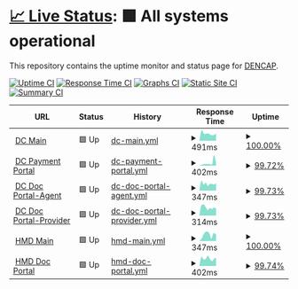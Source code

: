# [📈 Live Status](https://dencap.github.io/Upptime): <!--live status--> **🟩 All systems operational**

This repository contains the uptime monitor and status page for [DENCAP](https://dencap.com).

[![Uptime CI](https://github.com/dencap/Upptime/workflows/Uptime%20CI/badge.svg)](https://github.com/dencap/Upptime/actions?query=workflow%3A%22Uptime+CI%22)
[![Response Time CI](https://github.com/dencap/Upptime/workflows/Response%20Time%20CI/badge.svg)](https://github.com/dencap/Upptime/actions?query=workflow%3A%22Response+Time+CI%22)
[![Graphs CI](https://github.com/dencap/Upptime/workflows/Graphs%20CI/badge.svg)](https://github.com/dencap/Upptime/actions?query=workflow%3A%22Graphs+CI%22)
[![Static Site CI](https://github.com/dencap/Upptime/workflows/Static%20Site%20CI/badge.svg)](https://github.com/dencap/Upptime/actions?query=workflow%3A%22Static+Site+CI%22)
[![Summary CI](https://github.com/dencap/Upptime/workflows/Summary%20CI/badge.svg)](https://github.com/dencap/Upptime/actions?query=workflow%3A%22Summary+CI%22)

<!--start: status pages-->
<!-- This summary is generated by Upptime (https://github.com/upptime/upptime) -->
<!-- Do not edit this manually, your changes will be overwritten -->
<!-- prettier-ignore -->
| URL | Status | History | Response Time | Uptime |
| --- | ------ | ------- | ------------- | ------ |
| <img alt="" src="https://favicons.githubusercontent.com/www.dencap.com" height="13"> [DC Main](https://www.dencap.com) | 🟩 Up | [dc-main.yml](https://github.com/dencap/Upptime/commits/HEAD/history/dc-main.yml) | <details><summary><img alt="Response time graph" src="./graphs/dc-main/response-time-week.png" height="20"> 491ms</summary><br><a href="https://dencap.github.io/Upptime/history/dc-main"><img alt="Response time 611" src="https://img.shields.io/endpoint?url=https%3A%2F%2Fraw.githubusercontent.com%2Fdencap%2FUpptime%2FHEAD%2Fapi%2Fdc-main%2Fresponse-time.json"></a><br><a href="https://dencap.github.io/Upptime/history/dc-main"><img alt="24-hour response time 661" src="https://img.shields.io/endpoint?url=https%3A%2F%2Fraw.githubusercontent.com%2Fdencap%2FUpptime%2FHEAD%2Fapi%2Fdc-main%2Fresponse-time-day.json"></a><br><a href="https://dencap.github.io/Upptime/history/dc-main"><img alt="7-day response time 491" src="https://img.shields.io/endpoint?url=https%3A%2F%2Fraw.githubusercontent.com%2Fdencap%2FUpptime%2FHEAD%2Fapi%2Fdc-main%2Fresponse-time-week.json"></a><br><a href="https://dencap.github.io/Upptime/history/dc-main"><img alt="30-day response time 525" src="https://img.shields.io/endpoint?url=https%3A%2F%2Fraw.githubusercontent.com%2Fdencap%2FUpptime%2FHEAD%2Fapi%2Fdc-main%2Fresponse-time-month.json"></a><br><a href="https://dencap.github.io/Upptime/history/dc-main"><img alt="1-year response time 611" src="https://img.shields.io/endpoint?url=https%3A%2F%2Fraw.githubusercontent.com%2Fdencap%2FUpptime%2FHEAD%2Fapi%2Fdc-main%2Fresponse-time-year.json"></a></details> | <details><summary><a href="https://dencap.github.io/Upptime/history/dc-main">100.00%</a></summary><a href="https://dencap.github.io/Upptime/history/dc-main"><img alt="All-time uptime 100.00%" src="https://img.shields.io/endpoint?url=https%3A%2F%2Fraw.githubusercontent.com%2Fdencap%2FUpptime%2FHEAD%2Fapi%2Fdc-main%2Fuptime.json"></a><br><a href="https://dencap.github.io/Upptime/history/dc-main"><img alt="24-hour uptime 100.00%" src="https://img.shields.io/endpoint?url=https%3A%2F%2Fraw.githubusercontent.com%2Fdencap%2FUpptime%2FHEAD%2Fapi%2Fdc-main%2Fuptime-day.json"></a><br><a href="https://dencap.github.io/Upptime/history/dc-main"><img alt="7-day uptime 100.00%" src="https://img.shields.io/endpoint?url=https%3A%2F%2Fraw.githubusercontent.com%2Fdencap%2FUpptime%2FHEAD%2Fapi%2Fdc-main%2Fuptime-week.json"></a><br><a href="https://dencap.github.io/Upptime/history/dc-main"><img alt="30-day uptime 100.00%" src="https://img.shields.io/endpoint?url=https%3A%2F%2Fraw.githubusercontent.com%2Fdencap%2FUpptime%2FHEAD%2Fapi%2Fdc-main%2Fuptime-month.json"></a><br><a href="https://dencap.github.io/Upptime/history/dc-main"><img alt="1-year uptime 100.00%" src="https://img.shields.io/endpoint?url=https%3A%2F%2Fraw.githubusercontent.com%2Fdencap%2FUpptime%2FHEAD%2Fapi%2Fdc-main%2Fuptime-year.json"></a></details>
| <img alt="" src="https://favicons.githubusercontent.com/pay.dencapsecure.com" height="13"> [DC Payment Portal](https://pay.dencapsecure.com) | 🟩 Up | [dc-payment-portal.yml](https://github.com/dencap/Upptime/commits/HEAD/history/dc-payment-portal.yml) | <details><summary><img alt="Response time graph" src="./graphs/dc-payment-portal/response-time-week.png" height="20"> 402ms</summary><br><a href="https://dencap.github.io/Upptime/history/dc-payment-portal"><img alt="Response time 605" src="https://img.shields.io/endpoint?url=https%3A%2F%2Fraw.githubusercontent.com%2Fdencap%2FUpptime%2FHEAD%2Fapi%2Fdc-payment-portal%2Fresponse-time.json"></a><br><a href="https://dencap.github.io/Upptime/history/dc-payment-portal"><img alt="24-hour response time 124" src="https://img.shields.io/endpoint?url=https%3A%2F%2Fraw.githubusercontent.com%2Fdencap%2FUpptime%2FHEAD%2Fapi%2Fdc-payment-portal%2Fresponse-time-day.json"></a><br><a href="https://dencap.github.io/Upptime/history/dc-payment-portal"><img alt="7-day response time 402" src="https://img.shields.io/endpoint?url=https%3A%2F%2Fraw.githubusercontent.com%2Fdencap%2FUpptime%2FHEAD%2Fapi%2Fdc-payment-portal%2Fresponse-time-week.json"></a><br><a href="https://dencap.github.io/Upptime/history/dc-payment-portal"><img alt="30-day response time 248" src="https://img.shields.io/endpoint?url=https%3A%2F%2Fraw.githubusercontent.com%2Fdencap%2FUpptime%2FHEAD%2Fapi%2Fdc-payment-portal%2Fresponse-time-month.json"></a><br><a href="https://dencap.github.io/Upptime/history/dc-payment-portal"><img alt="1-year response time 605" src="https://img.shields.io/endpoint?url=https%3A%2F%2Fraw.githubusercontent.com%2Fdencap%2FUpptime%2FHEAD%2Fapi%2Fdc-payment-portal%2Fresponse-time-year.json"></a></details> | <details><summary><a href="https://dencap.github.io/Upptime/history/dc-payment-portal">99.72%</a></summary><a href="https://dencap.github.io/Upptime/history/dc-payment-portal"><img alt="All-time uptime 99.65%" src="https://img.shields.io/endpoint?url=https%3A%2F%2Fraw.githubusercontent.com%2Fdencap%2FUpptime%2FHEAD%2Fapi%2Fdc-payment-portal%2Fuptime.json"></a><br><a href="https://dencap.github.io/Upptime/history/dc-payment-portal"><img alt="24-hour uptime 100.00%" src="https://img.shields.io/endpoint?url=https%3A%2F%2Fraw.githubusercontent.com%2Fdencap%2FUpptime%2FHEAD%2Fapi%2Fdc-payment-portal%2Fuptime-day.json"></a><br><a href="https://dencap.github.io/Upptime/history/dc-payment-portal"><img alt="7-day uptime 99.72%" src="https://img.shields.io/endpoint?url=https%3A%2F%2Fraw.githubusercontent.com%2Fdencap%2FUpptime%2FHEAD%2Fapi%2Fdc-payment-portal%2Fuptime-week.json"></a><br><a href="https://dencap.github.io/Upptime/history/dc-payment-portal"><img alt="30-day uptime 99.90%" src="https://img.shields.io/endpoint?url=https%3A%2F%2Fraw.githubusercontent.com%2Fdencap%2FUpptime%2FHEAD%2Fapi%2Fdc-payment-portal%2Fuptime-month.json"></a><br><a href="https://dencap.github.io/Upptime/history/dc-payment-portal"><img alt="1-year uptime 99.65%" src="https://img.shields.io/endpoint?url=https%3A%2F%2Fraw.githubusercontent.com%2Fdencap%2FUpptime%2FHEAD%2Fapi%2Fdc-payment-portal%2Fuptime-year.json"></a></details>
| <img alt="" src="https://favicons.githubusercontent.com/agents.dencapsecure.com" height="13"> [DC Doc Portal-Agent](https://agents.dencapsecure.com) | 🟩 Up | [dc-doc-portal-agent.yml](https://github.com/dencap/Upptime/commits/HEAD/history/dc-doc-portal-agent.yml) | <details><summary><img alt="Response time graph" src="./graphs/dc-doc-portal-agent/response-time-week.png" height="20"> 347ms</summary><br><a href="https://dencap.github.io/Upptime/history/dc-doc-portal-agent"><img alt="Response time 547" src="https://img.shields.io/endpoint?url=https%3A%2F%2Fraw.githubusercontent.com%2Fdencap%2FUpptime%2FHEAD%2Fapi%2Fdc-doc-portal-agent%2Fresponse-time.json"></a><br><a href="https://dencap.github.io/Upptime/history/dc-doc-portal-agent"><img alt="24-hour response time 375" src="https://img.shields.io/endpoint?url=https%3A%2F%2Fraw.githubusercontent.com%2Fdencap%2FUpptime%2FHEAD%2Fapi%2Fdc-doc-portal-agent%2Fresponse-time-day.json"></a><br><a href="https://dencap.github.io/Upptime/history/dc-doc-portal-agent"><img alt="7-day response time 347" src="https://img.shields.io/endpoint?url=https%3A%2F%2Fraw.githubusercontent.com%2Fdencap%2FUpptime%2FHEAD%2Fapi%2Fdc-doc-portal-agent%2Fresponse-time-week.json"></a><br><a href="https://dencap.github.io/Upptime/history/dc-doc-portal-agent"><img alt="30-day response time 324" src="https://img.shields.io/endpoint?url=https%3A%2F%2Fraw.githubusercontent.com%2Fdencap%2FUpptime%2FHEAD%2Fapi%2Fdc-doc-portal-agent%2Fresponse-time-month.json"></a><br><a href="https://dencap.github.io/Upptime/history/dc-doc-portal-agent"><img alt="1-year response time 547" src="https://img.shields.io/endpoint?url=https%3A%2F%2Fraw.githubusercontent.com%2Fdencap%2FUpptime%2FHEAD%2Fapi%2Fdc-doc-portal-agent%2Fresponse-time-year.json"></a></details> | <details><summary><a href="https://dencap.github.io/Upptime/history/dc-doc-portal-agent">99.73%</a></summary><a href="https://dencap.github.io/Upptime/history/dc-doc-portal-agent"><img alt="All-time uptime 99.77%" src="https://img.shields.io/endpoint?url=https%3A%2F%2Fraw.githubusercontent.com%2Fdencap%2FUpptime%2FHEAD%2Fapi%2Fdc-doc-portal-agent%2Fuptime.json"></a><br><a href="https://dencap.github.io/Upptime/history/dc-doc-portal-agent"><img alt="24-hour uptime 100.00%" src="https://img.shields.io/endpoint?url=https%3A%2F%2Fraw.githubusercontent.com%2Fdencap%2FUpptime%2FHEAD%2Fapi%2Fdc-doc-portal-agent%2Fuptime-day.json"></a><br><a href="https://dencap.github.io/Upptime/history/dc-doc-portal-agent"><img alt="7-day uptime 99.73%" src="https://img.shields.io/endpoint?url=https%3A%2F%2Fraw.githubusercontent.com%2Fdencap%2FUpptime%2FHEAD%2Fapi%2Fdc-doc-portal-agent%2Fuptime-week.json"></a><br><a href="https://dencap.github.io/Upptime/history/dc-doc-portal-agent"><img alt="30-day uptime 99.94%" src="https://img.shields.io/endpoint?url=https%3A%2F%2Fraw.githubusercontent.com%2Fdencap%2FUpptime%2FHEAD%2Fapi%2Fdc-doc-portal-agent%2Fuptime-month.json"></a><br><a href="https://dencap.github.io/Upptime/history/dc-doc-portal-agent"><img alt="1-year uptime 99.77%" src="https://img.shields.io/endpoint?url=https%3A%2F%2Fraw.githubusercontent.com%2Fdencap%2FUpptime%2FHEAD%2Fapi%2Fdc-doc-portal-agent%2Fuptime-year.json"></a></details>
| <img alt="" src="https://favicons.githubusercontent.com/providers.dencapsecure.com" height="13"> [DC Doc Portal-Provider](https://providers.dencapsecure.com) | 🟩 Up | [dc-doc-portal-provider.yml](https://github.com/dencap/Upptime/commits/HEAD/history/dc-doc-portal-provider.yml) | <details><summary><img alt="Response time graph" src="./graphs/dc-doc-portal-provider/response-time-week.png" height="20"> 314ms</summary><br><a href="https://dencap.github.io/Upptime/history/dc-doc-portal-provider"><img alt="Response time 494" src="https://img.shields.io/endpoint?url=https%3A%2F%2Fraw.githubusercontent.com%2Fdencap%2FUpptime%2FHEAD%2Fapi%2Fdc-doc-portal-provider%2Fresponse-time.json"></a><br><a href="https://dencap.github.io/Upptime/history/dc-doc-portal-provider"><img alt="24-hour response time 373" src="https://img.shields.io/endpoint?url=https%3A%2F%2Fraw.githubusercontent.com%2Fdencap%2FUpptime%2FHEAD%2Fapi%2Fdc-doc-portal-provider%2Fresponse-time-day.json"></a><br><a href="https://dencap.github.io/Upptime/history/dc-doc-portal-provider"><img alt="7-day response time 314" src="https://img.shields.io/endpoint?url=https%3A%2F%2Fraw.githubusercontent.com%2Fdencap%2FUpptime%2FHEAD%2Fapi%2Fdc-doc-portal-provider%2Fresponse-time-week.json"></a><br><a href="https://dencap.github.io/Upptime/history/dc-doc-portal-provider"><img alt="30-day response time 287" src="https://img.shields.io/endpoint?url=https%3A%2F%2Fraw.githubusercontent.com%2Fdencap%2FUpptime%2FHEAD%2Fapi%2Fdc-doc-portal-provider%2Fresponse-time-month.json"></a><br><a href="https://dencap.github.io/Upptime/history/dc-doc-portal-provider"><img alt="1-year response time 494" src="https://img.shields.io/endpoint?url=https%3A%2F%2Fraw.githubusercontent.com%2Fdencap%2FUpptime%2FHEAD%2Fapi%2Fdc-doc-portal-provider%2Fresponse-time-year.json"></a></details> | <details><summary><a href="https://dencap.github.io/Upptime/history/dc-doc-portal-provider">99.73%</a></summary><a href="https://dencap.github.io/Upptime/history/dc-doc-portal-provider"><img alt="All-time uptime 99.82%" src="https://img.shields.io/endpoint?url=https%3A%2F%2Fraw.githubusercontent.com%2Fdencap%2FUpptime%2FHEAD%2Fapi%2Fdc-doc-portal-provider%2Fuptime.json"></a><br><a href="https://dencap.github.io/Upptime/history/dc-doc-portal-provider"><img alt="24-hour uptime 100.00%" src="https://img.shields.io/endpoint?url=https%3A%2F%2Fraw.githubusercontent.com%2Fdencap%2FUpptime%2FHEAD%2Fapi%2Fdc-doc-portal-provider%2Fuptime-day.json"></a><br><a href="https://dencap.github.io/Upptime/history/dc-doc-portal-provider"><img alt="7-day uptime 99.73%" src="https://img.shields.io/endpoint?url=https%3A%2F%2Fraw.githubusercontent.com%2Fdencap%2FUpptime%2FHEAD%2Fapi%2Fdc-doc-portal-provider%2Fuptime-week.json"></a><br><a href="https://dencap.github.io/Upptime/history/dc-doc-portal-provider"><img alt="30-day uptime 99.94%" src="https://img.shields.io/endpoint?url=https%3A%2F%2Fraw.githubusercontent.com%2Fdencap%2FUpptime%2FHEAD%2Fapi%2Fdc-doc-portal-provider%2Fuptime-month.json"></a><br><a href="https://dencap.github.io/Upptime/history/dc-doc-portal-provider"><img alt="1-year uptime 99.82%" src="https://img.shields.io/endpoint?url=https%3A%2F%2Fraw.githubusercontent.com%2Fdencap%2FUpptime%2FHEAD%2Fapi%2Fdc-doc-portal-provider%2Fuptime-year.json"></a></details>
| <img alt="" src="https://favicons.githubusercontent.com/hmidental.com" height="13"> [HMD Main](https://hmidental.com) | 🟩 Up | [hmd-main.yml](https://github.com/dencap/Upptime/commits/HEAD/history/hmd-main.yml) | <details><summary><img alt="Response time graph" src="./graphs/hmd-main/response-time-week.png" height="20"> 347ms</summary><br><a href="https://dencap.github.io/Upptime/history/hmd-main"><img alt="Response time 1355" src="https://img.shields.io/endpoint?url=https%3A%2F%2Fraw.githubusercontent.com%2Fdencap%2FUpptime%2FHEAD%2Fapi%2Fhmd-main%2Fresponse-time.json"></a><br><a href="https://dencap.github.io/Upptime/history/hmd-main"><img alt="24-hour response time 184" src="https://img.shields.io/endpoint?url=https%3A%2F%2Fraw.githubusercontent.com%2Fdencap%2FUpptime%2FHEAD%2Fapi%2Fhmd-main%2Fresponse-time-day.json"></a><br><a href="https://dencap.github.io/Upptime/history/hmd-main"><img alt="7-day response time 347" src="https://img.shields.io/endpoint?url=https%3A%2F%2Fraw.githubusercontent.com%2Fdencap%2FUpptime%2FHEAD%2Fapi%2Fhmd-main%2Fresponse-time-week.json"></a><br><a href="https://dencap.github.io/Upptime/history/hmd-main"><img alt="30-day response time 477" src="https://img.shields.io/endpoint?url=https%3A%2F%2Fraw.githubusercontent.com%2Fdencap%2FUpptime%2FHEAD%2Fapi%2Fhmd-main%2Fresponse-time-month.json"></a><br><a href="https://dencap.github.io/Upptime/history/hmd-main"><img alt="1-year response time 1355" src="https://img.shields.io/endpoint?url=https%3A%2F%2Fraw.githubusercontent.com%2Fdencap%2FUpptime%2FHEAD%2Fapi%2Fhmd-main%2Fresponse-time-year.json"></a></details> | <details><summary><a href="https://dencap.github.io/Upptime/history/hmd-main">100.00%</a></summary><a href="https://dencap.github.io/Upptime/history/hmd-main"><img alt="All-time uptime 99.51%" src="https://img.shields.io/endpoint?url=https%3A%2F%2Fraw.githubusercontent.com%2Fdencap%2FUpptime%2FHEAD%2Fapi%2Fhmd-main%2Fuptime.json"></a><br><a href="https://dencap.github.io/Upptime/history/hmd-main"><img alt="24-hour uptime 100.00%" src="https://img.shields.io/endpoint?url=https%3A%2F%2Fraw.githubusercontent.com%2Fdencap%2FUpptime%2FHEAD%2Fapi%2Fhmd-main%2Fuptime-day.json"></a><br><a href="https://dencap.github.io/Upptime/history/hmd-main"><img alt="7-day uptime 100.00%" src="https://img.shields.io/endpoint?url=https%3A%2F%2Fraw.githubusercontent.com%2Fdencap%2FUpptime%2FHEAD%2Fapi%2Fhmd-main%2Fuptime-week.json"></a><br><a href="https://dencap.github.io/Upptime/history/hmd-main"><img alt="30-day uptime 99.96%" src="https://img.shields.io/endpoint?url=https%3A%2F%2Fraw.githubusercontent.com%2Fdencap%2FUpptime%2FHEAD%2Fapi%2Fhmd-main%2Fuptime-month.json"></a><br><a href="https://dencap.github.io/Upptime/history/hmd-main"><img alt="1-year uptime 99.51%" src="https://img.shields.io/endpoint?url=https%3A%2F%2Fraw.githubusercontent.com%2Fdencap%2FUpptime%2FHEAD%2Fapi%2Fhmd-main%2Fuptime-year.json"></a></details>
| <img alt="" src="https://favicons.githubusercontent.com/hmdsecure.com" height="13"> [HMD Doc Portal](https://hmdsecure.com) | 🟩 Up | [hmd-doc-portal.yml](https://github.com/dencap/Upptime/commits/HEAD/history/hmd-doc-portal.yml) | <details><summary><img alt="Response time graph" src="./graphs/hmd-doc-portal/response-time-week.png" height="20"> 402ms</summary><br><a href="https://dencap.github.io/Upptime/history/hmd-doc-portal"><img alt="Response time 701" src="https://img.shields.io/endpoint?url=https%3A%2F%2Fraw.githubusercontent.com%2Fdencap%2FUpptime%2FHEAD%2Fapi%2Fhmd-doc-portal%2Fresponse-time.json"></a><br><a href="https://dencap.github.io/Upptime/history/hmd-doc-portal"><img alt="24-hour response time 511" src="https://img.shields.io/endpoint?url=https%3A%2F%2Fraw.githubusercontent.com%2Fdencap%2FUpptime%2FHEAD%2Fapi%2Fhmd-doc-portal%2Fresponse-time-day.json"></a><br><a href="https://dencap.github.io/Upptime/history/hmd-doc-portal"><img alt="7-day response time 402" src="https://img.shields.io/endpoint?url=https%3A%2F%2Fraw.githubusercontent.com%2Fdencap%2FUpptime%2FHEAD%2Fapi%2Fhmd-doc-portal%2Fresponse-time-week.json"></a><br><a href="https://dencap.github.io/Upptime/history/hmd-doc-portal"><img alt="30-day response time 473" src="https://img.shields.io/endpoint?url=https%3A%2F%2Fraw.githubusercontent.com%2Fdencap%2FUpptime%2FHEAD%2Fapi%2Fhmd-doc-portal%2Fresponse-time-month.json"></a><br><a href="https://dencap.github.io/Upptime/history/hmd-doc-portal"><img alt="1-year response time 701" src="https://img.shields.io/endpoint?url=https%3A%2F%2Fraw.githubusercontent.com%2Fdencap%2FUpptime%2FHEAD%2Fapi%2Fhmd-doc-portal%2Fresponse-time-year.json"></a></details> | <details><summary><a href="https://dencap.github.io/Upptime/history/hmd-doc-portal">99.74%</a></summary><a href="https://dencap.github.io/Upptime/history/hmd-doc-portal"><img alt="All-time uptime 99.80%" src="https://img.shields.io/endpoint?url=https%3A%2F%2Fraw.githubusercontent.com%2Fdencap%2FUpptime%2FHEAD%2Fapi%2Fhmd-doc-portal%2Fuptime.json"></a><br><a href="https://dencap.github.io/Upptime/history/hmd-doc-portal"><img alt="24-hour uptime 100.00%" src="https://img.shields.io/endpoint?url=https%3A%2F%2Fraw.githubusercontent.com%2Fdencap%2FUpptime%2FHEAD%2Fapi%2Fhmd-doc-portal%2Fuptime-day.json"></a><br><a href="https://dencap.github.io/Upptime/history/hmd-doc-portal"><img alt="7-day uptime 99.74%" src="https://img.shields.io/endpoint?url=https%3A%2F%2Fraw.githubusercontent.com%2Fdencap%2FUpptime%2FHEAD%2Fapi%2Fhmd-doc-portal%2Fuptime-week.json"></a><br><a href="https://dencap.github.io/Upptime/history/hmd-doc-portal"><img alt="30-day uptime 99.57%" src="https://img.shields.io/endpoint?url=https%3A%2F%2Fraw.githubusercontent.com%2Fdencap%2FUpptime%2FHEAD%2Fapi%2Fhmd-doc-portal%2Fuptime-month.json"></a><br><a href="https://dencap.github.io/Upptime/history/hmd-doc-portal"><img alt="1-year uptime 99.80%" src="https://img.shields.io/endpoint?url=https%3A%2F%2Fraw.githubusercontent.com%2Fdencap%2FUpptime%2FHEAD%2Fapi%2Fhmd-doc-portal%2Fuptime-year.json"></a></details>

<!--end: status pages-->
